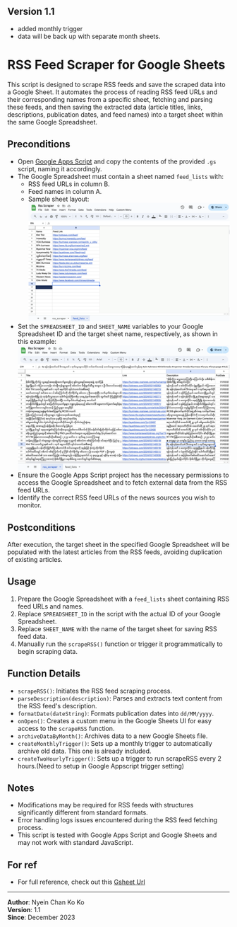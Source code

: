 ## Version 1.1
- added monthly trigger
- data will be back up with separate month sheets.

# RSS Feed Scraper for Google Sheets

This script is designed to scrape RSS feeds and save the scraped data into a Google Sheet. It automates the process of reading RSS feed URLs and their corresponding names from a specific sheet, fetching and parsing these feeds, and then saving the extracted data (article titles, links, descriptions, publication dates, and feed names) into a target sheet within the same Google Spreadsheet.

## Preconditions

- Open [Google Apps Script](https://script.google.com) and copy the contents of the provided `.gs` script, naming it accordingly.
- The Google Spreadsheet must contain a sheet named `feed_lists` with:
  - RSS feed URLs in column B.
  - Feed names in column A.
  - Sample sheet layout: 
![Feed Lists Example](feed_lists.png)
- Set the `SPREADSHEET_ID` and `SHEET_NAME` variables to your Google Spreadsheet ID and the target sheet name, respectively, as shown in this example: 
![RSS Scraper Example](rss_scraper.png)
- Ensure the Google Apps Script project has the necessary permissions to access the Google Spreadsheet and to fetch external data from the RSS feed URLs.
- Identify the correct RSS feed URLs of the news sources you wish to monitor.

## Postconditions

After execution, the target sheet in the specified Google Spreadsheet will be populated with the latest articles from the RSS feeds, avoiding duplication of existing articles.

## Usage

1. Prepare the Google Spreadsheet with a `feed_lists` sheet containing RSS feed URLs and names.
2. Replace `SPREADSHEET_ID` in the script with the actual ID of your Google Spreadsheet.
3. Replace `SHEET_NAME` with the name of the target sheet for saving RSS feed data.
4. Manually run the `scrapeRSS()` function or trigger it programmatically to begin scraping data.

## Function Details

- `scrapeRSS()`: Initiates the RSS feed scraping process.
- `parseDescription(description)`: Parses and extracts text content from the RSS feed's description.
- `formatDate(dateString)`: Formats publication dates into `dd/MM/yyyy`.
- `onOpen()`: Creates a custom menu in the Google Sheets UI for easy access to the `scrapeRSS` function.
- `archiveDataByMonth()`: Archives data to a new Google Sheets file.
- `createMonthlyTrigger()`: Sets up a monthly trigger to automatically archive old data. This one is already included.
- `createTwoHourlyTrigger()`: Sets up a trigger to run scrapeRSS every 2 hours.(Need to setup in Google Appscript trigger setting)

## Notes

- Modifications may be required for RSS feeds with structures significantly different from standard formats.
- Error handling logs issues encountered during the RSS feed fetching process.
- This script is tested with Google Apps Script and Google Sheets and may not work with standard JavaScript.

## For ref
- For full reference, check out this [Gsheet Url](https://docs.google.com/spreadsheets/d/1xQY6fUu-lN9MNr2pfk3dMYt6G_QNXbT5U7BNocRmWDE/edit#gid=1365274149)

---

**Author**: Nyein Chan Ko Ko  
**Version**: 1.1  
**Since**: December 2023
